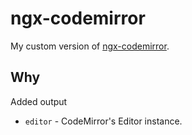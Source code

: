 # ngx-codemirror

My custom version of [ngx-codemirror](https://github.com/scttcper/ngx-codemirror).

## Why

Added output

- `editor` - CodeMirror's Editor instance.
